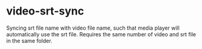 # video-srt-sync
Syncing srt file name with video file name, such that media player will automatically use the srt file. Requires the same number of video and srt file in the same folder.
